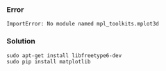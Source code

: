 ### Error
```
ImportError: No module named mpl_toolkits.mplot3d
```
### Solution
```
sudo apt-get install libfreetype6-dev
sudo pip install matplotlib
```
